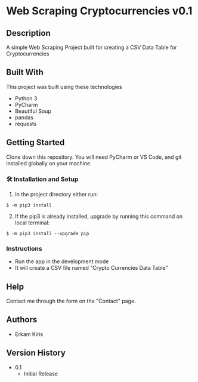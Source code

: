 # Web Scraping Cryptocurrencies v0.1


## Description
A simple Web Scraping Project built for creating a CSV Data Table for Cryptocurrencies

## Built With
This project was built using these technologies 
- Python 3
- PyCharm
- Beautiful Soup
- pandas
- requests



## Getting Started

Clone down this repository. You will need PyCharm or VS Code, and git installed globally on your machine.

### 🛠 Installation and Setup

1. In the project directory either run: 

```
$ -m pip3 install 
```

2. If the pip3 is already installed, upgrade by running this command on local terminal: 

```
$ -m pip3 install --upgrade pip
```



### Instructions

* Run the app in the development mode
* It will create a CSV file named "Crypto Currencies Data Table"


## Help

Contact me through the form on the "Contact" page.

## Authors

* Erkam Kiris 

## Version History

* 0.1
    * Initial Release
